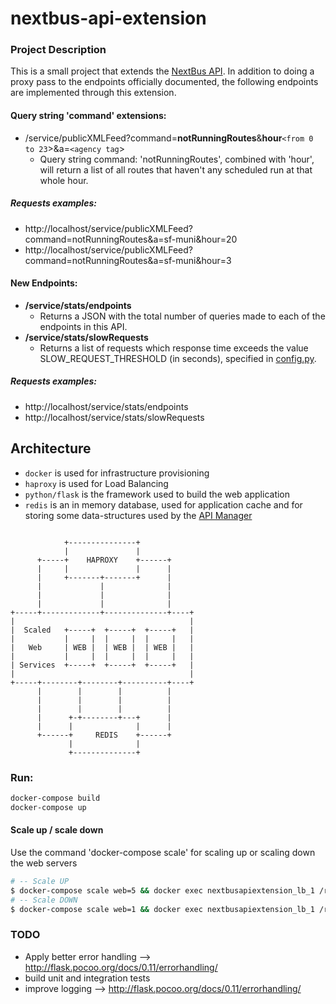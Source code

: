 # nextbus-api-extension
### Project Description
This is a small project that extends the [NextBus API](http://www.nextbus.com/xmlFeedDocs/NextBusXMLFeed.pdf). In addition to doing a proxy pass to the endpoints officially documented, the following endpoints are implemented through this extension.

#### Query string 'command' extensions:
- /service/publicXMLFeed?command=**notRunningRoutes**&**hour**`<from 0 to 23`>&a=`<agency tag`> 
  - Query string command: 'notRunningRoutes', combined with 'hour', will return a list of all routes that haven't any scheduled run at that whole hour.

##### Requests examples:
- http://localhost/service/publicXMLFeed?command=notRunningRoutes&a=sf-muni&hour=20
- http://localhost/service/publicXMLFeed?command=notRunningRoutes&a=sf-muni&hour=3

#### New Endpoints:
- **/service/stats/endpoints**
  - Returns a JSON with the total number of queries made to each of the endpoints in this API.
- **/service/stats/slowRequests**
  - Returns a list of requests which response time exceeds the value SLOW_REQUEST_THRESHOLD (in seconds), specified in [config.py](./config.py).

##### Requests examples:
- http://localhost/service/stats/endpoints
- http://localhost/service/stats/slowRequests


## Architecture
- ```docker``` is used for infrastructure provisioning
- ```haproxy``` is used for Load Balancing
- ```python/flask``` is the framework used to build the web application
- ```redis``` is an in memory database, used for application cache and for storing some data-structures used by the [API Manager](./nextbus-application/helpers/ApiManager.py)

```

            +---------------+
            |               |
      +-----+    HAPROXY    +------+
      |     |               |      |
      |     +-------+-------+      |
      |             |              |
      |             |              |
      |             |              |
+-----+-------------+--------------+----+
|                                       |
|  Scaled   +-----+  +-----+  +-----+   |
|           |     |  |     |  |     |   |
|   Web     | WEB |  | WEB |  | WEB |   |
|           |     |  |     |  |     |   |
| Services  +-----+  +-----+  +-----+   |
|                                       |
+-----+--------+--------+----------+----+
      |        |        |          |
      |        |        |          |
      |        |        |          |
      |      +-+--------+---+      |
      |      |              |      |
      +------+     REDIS    +------+
             |              |
             +--------------+

```


### Run:
```bash
docker-compose build
docker-compose up 
```

#### Scale up / scale down
Use the command 'docker-compose scale' for scaling up or scaling down the web servers 
```bash
# -- Scale UP
$ docker-compose scale web=5 && docker exec nextbusapiextension_lb_1 /reload.sh
# -- Scale DOWN
$ docker-compose scale web=1 && docker exec nextbusapiextension_lb_1 /reload.sh
```
### TODO
- Apply better error handling --> http://flask.pocoo.org/docs/0.11/errorhandling/
- build unit and integration tests
- improve logging --> http://flask.pocoo.org/docs/0.11/errorhandling/
